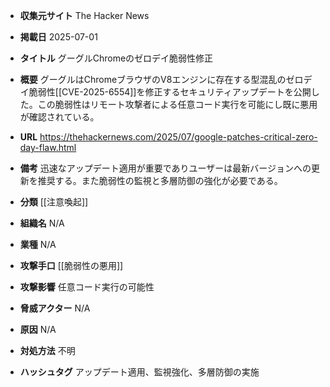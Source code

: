 - **収集元サイト**
The Hacker News

- **掲載日**
2025-07-01

- **タイトル**
グーグルChromeのゼロデイ脆弱性修正

- **概要**
グーグルはChromeブラウザのV8エンジンに存在する型混乱のゼロデイ脆弱性[[CVE-2025-6554]]を修正するセキュリティアップデートを公開した。この脆弱性はリモート攻撃者による任意コード実行を可能にし既に悪用が確認されている。

- **URL**
https://thehackernews.com/2025/07/google-patches-critical-zero-day-flaw.html

- **備考**
迅速なアップデート適用が重要でありユーザーは最新バージョンへの更新を推奨する。また脆弱性の監視と多層防御の強化が必要である。

- **分類**
[[注意喚起]]

- **組織名**
N/A

- **業種**
N/A

- **攻撃手口**
[[脆弱性の悪用]]

- **攻撃影響**
任意コード実行の可能性

- **脅威アクター**
N/A

- **原因**
N/A

- **対処方法**
不明

- **ハッシュタグ**
アップデート適用、監視強化、多層防御の実施

